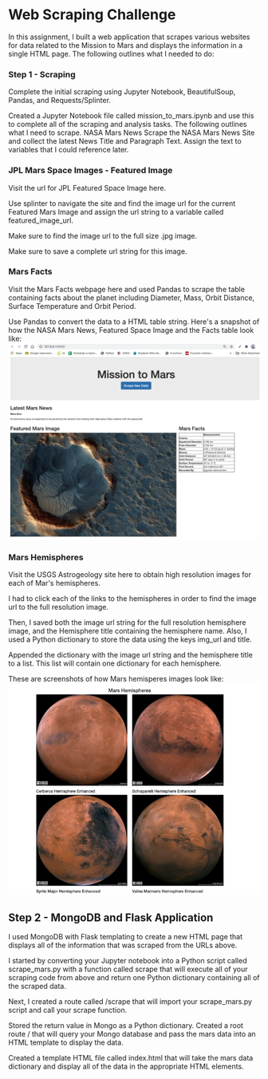 # Web Scraping Challenge

In this assignment, I built a web application that scrapes various websites for data related to the Mission to Mars and displays the information in a single HTML page. The following outlines what I needed to do:

### Step 1 - Scraping
Complete the initial scraping using Jupyter Notebook, BeautifulSoup, Pandas, and Requests/Splinter.

Created a Jupyter Notebook file called mission_to_mars.ipynb and use this to complete all of the scraping and analysis tasks. The following outlines what I need to scrape.
NASA Mars News
Scrape the NASA Mars News Site and collect the latest News Title and Paragraph Text. Assign the text to variables that I could reference later.

### JPL Mars Space Images - Featured Image
Visit the url for JPL Featured Space Image here.

Use splinter to navigate the site and find the image url for the current Featured Mars Image and assign the url string to a variable called featured_image_url.

Make sure to find the image url to the full size .jpg image.

Make sure to save a complete url string for this image.

### Mars Facts
Visit the Mars Facts webpage here and used Pandas to scrape the table containing facts about the planet including Diameter, Mass, Orbit Distance, Surface Temperature and Orbit Period.

Use Pandas to convert the data to a HTML table string.
Here's a snapshot of how the NASA Mars News, Featured Space Image and the Facts table look like:
![page](Images/landing_page.png)


### Mars Hemispheres
Visit the USGS Astrogeology site here to obtain high resolution images for each of Mar's hemispheres.

I had to click each of the links to the hemispheres in order to find the image url to the full resolution image.

Then, I saved both the image url string for the full resolution hemisphere image, and the Hemisphere title containing the hemisphere name. Also, I used a Python dictionary to store the data using the keys img_url and title.

Appended the dictionary with the image url string and the hemisphere title to a list. This list will contain one dictionary for each hemisphere.

These are screenshots of how Mars hemisperes images look like:
![page2](Images/mars_hemispheres.png)

## Step 2 - MongoDB and Flask Application
I used MongoDB with Flask templating to create a new HTML page that displays all of the information that was scraped from the URLs above.

I started by converting your Jupyter notebook into a Python script called scrape_mars.py with a function called scrape that will execute all of your scraping code from above and return one Python dictionary containing all of the scraped data.

Next, I created a route called /scrape that will import your scrape_mars.py script and call your scrape function.

Stored the return value in Mongo as a Python dictionary.
Created a root route / that will query your Mongo database and pass the mars data into an HTML template to display the data.

Created a template HTML file called index.html that will take the mars data dictionary and display all of the data in the appropriate HTML elements. 

